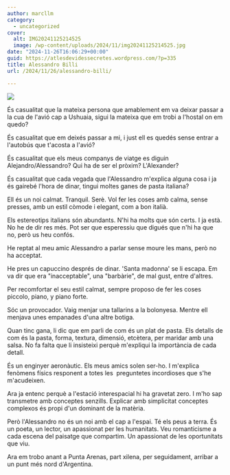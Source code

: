 ```yaml
---
author: marcllm
category:
  - uncategorized
cover:
  alt: IMG20241125214525
  image: /wp-content/uploads/2024/11/img20241125214525.jpg
date: "2024-11-26T16:06:29+00:00"
guid: https://atlesdevidessecretes.wordpress.com/?p=335
title: Alessandro Billi
url: /2024/11/26/alessandro-billi/

---
```

![](/wp-content/uploads/2024/11/img202411252145252419075962303858573.jpg?w=1024)

És casualitat que la mateixa persona que amablement em va deixar passar a la cua de l'avió cap a Ushuaia, sigui la mateixa que em trobi a l'hostal on em quedo?

És casualitat que em deixés passar a mi, i just ell es quedés sense entrar a l'autobús que t'acosta a l'avió?

És casualitat que els meus companys de viatge es diguin Alejandro/Alessandro? Qui ha de ser el pròxim? L'Alexander?

És casualitat que cada vegada que l'Alessandro m'explica alguna cosa i ja és gairebé l'hora de dinar, tingui moltes ganes de pasta italiana?

Ell és un noi calmat. Tranquil. Serè. Vol fer les coses amb calma, sense presses, amb un estil còmode i elegant, com a bon italià.

Els estereotips italians són abundants. N'hi ha molts que són certs. I ja està. No he de dir res més. Pot ser que esperessiu que digués que n'hi ha que no, però us heu confós.

He reptat al meu amic Alessandro a parlar sense moure les mans, però no ha acceptat.

He pres un capuccino després de dinar. 'Santa madonna' se li escapa. Em va dir que era "inacceptable", una "barbàrie", de mal gust, entre d'altres.

Per recomfortar el seu estil calmat, sempre proposo de fer les coses piccolo, piano, y piano forte.

Sóc un provocador. Vaig menjar una tallarins a la bolonyesa. Mentre ell menjava unes empanades d'una altre botiga.

Quan tinc gana, li dic que em parli de com és un plat de pasta. Els detalls de com és la pasta, forma, textura, dimensió, etcètera, per maridar amb una salsa. No fa falta que li insisteixi perquè m'expliqui la importància de cada detall.

És un enginyer aeronàutic. Els meus amics solen ser-ho. I m'explica fenòmens físics responent a totes les  preguntetes incordioses que s'he m'acudeixen.

Ara ja entenc perquè a l'estació interespacial hi ha gravetat zero. I m'ho sap transmetre amb conceptes senzills. Explicar amb simplicitat conceptes complexos és propi d'un dominant de la matèria.

Però l'Alessandro no és un noi amb el cap a l'espai. Té els peus a terra. És un poeta, un lector, un apassionat per les humanitats. Veu romanticisme a cada escena del paisatge que compartim. Un apassionat de les oportunitats que viu.

Ara em trobo anant a Punta Arenas, part xilena, per seguidament, arribar a un punt més nord d'Argentina.
